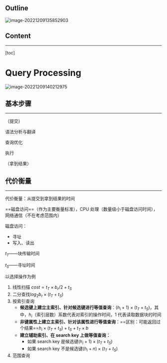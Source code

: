 ## Outline

![image-20221209135852903](https://wangleidetuchuang.oss-cn-beijing.aliyuncs.com/img/image-20221209135852903.png)

## Content

---

[toc]

# Query Processing

![image-20221209140212975](https://wangleidetuchuang.oss-cn-beijing.aliyuncs.com/img/image-20221209140212975.png)

## 基本步骤

---

（提交）

语法分析与翻译

查询优化

执行

（拿到结果）

## 代价衡量

---

代价衡量：从提交到拿到结果的时间

==磁盘访问==（作为主要衡量标准），CPU 处理（数量级小于磁盘访问时间），网络通信（不在考虑范围内）

磁盘访问：

- 寻址
- 写入、读出



$t_T$——块传输时间

$t_S$——寻址时间



以选择操作为例

1. 线性扫描 $cost=t_T\times b_r /2+t_S$
2. 二分查找$log_2 b_r\times(t_T+t_S)$
3. 按索引查询
   - **候选键上建立主索引、针对候选键进行等值查询**：$(h_i+1)\times(t_T+t_S)$，其中，$h_i$（索引层数）系数代表对索引的操作时间，1 代表读取数据块的时间
   - **非键属性上建立主索引、针对该属性进行等值查询**：==区别：可能返回过个结果==$h_i\times(t_T+t_S)+t_S+t_T\times b$
   - **建立辅助索引、在 search key 上做等值查询：**
     - 如果 search key 是候选键$(h_i+1)\times(t_T+t_S)$
     - 如果 search key 不是候选键$(h_i+n)\times(t_T+t_S)$
4. 范围查询

